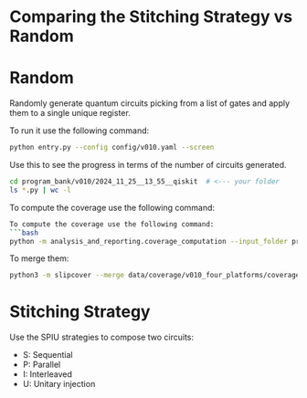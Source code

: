 # Comparing the Stitching Strategy vs Random

# Random
Randomly generate quantum circuits picking from a list of gates and apply them to a single unique register.


To run it use the following command:
```bash
python entry.py --config config/v010.yaml --screen
```
Use this to see the progress in terms of the number of circuits generated.
```bash
cd program_bank/v010/2024_11_25__13_55__qiskit  # <--- your folder
ls *.py | wc -l
```

To compute the coverage use the following command:
```bash
To compute the coverage use the following command:
```bash
python -m analysis_and_reporting.coverage_computation --input_folder program_bank/v010/2024_11_25__13_55__qiskit --output_folder data/coverage/v010_four_platforms --packages /usr/local/lib/python3.10/site-packages/qiskit --packages /usr/local/lib/python3.10/site-packages/pennylane --packages /usr/local/lib/python3.10/site-packages/bqskit --packages /usr/local/lib/python3.10/site-packages/pytket --timeout 30 --number_of_programs 3
```

To merge them:
```bash
python3 -m slipcover --merge data/coverage/v010_four_platforms/coverage_reports/*.json --out data/coverage/v010_four_platforms/merged_coverage.json
```



# Stitching Strategy
Use the SPIU strategies to compose two circuits:
- S: Sequential
- P: Parallel
- I: Interleaved
- U: Unitary injection

